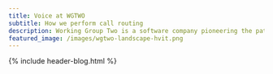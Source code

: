 ```yaml
---
title: Voice at WGTWO
subtitle: How we perform call routing
description: Working Group Two is a software company pioneering the path of a new telco network.
featured_image: /images/wgtwo-landscape-hvit.png
---
```

{% include header-blog.html %}
